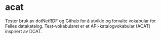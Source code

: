 # acat
Tester bruk av dotNetRDF og Github for å utvikle og forvalte vokabular for Felles datakatalog.
Test-vokabularet er et API-katalogvokabular (ACAT) inspirert av DCAT.
